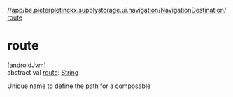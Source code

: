 //[app](../../../index.md)/[be.pieterpletinckx.supplystorage.ui.navigation](../index.md)/[NavigationDestination](index.md)/[route](route.md)

# route

[androidJvm]\
abstract val [route](route.md): [String](https://kotlinlang.org/api/latest/jvm/stdlib/kotlin/-string/index.html)

Unique name to define the path for a composable
